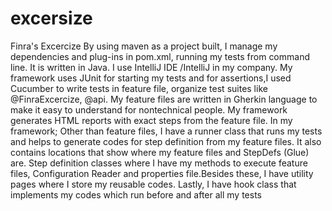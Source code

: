 # excersize
Finra's Excercize
By using maven as a project built, I manage my dependencies and plug-ins in pom.xml, running my tests from command line. It is written in Java. I use IntelliJ IDE /IntelliJ in my company.  My framework uses JUnit for starting my tests and for assertions,I used Cucumber to write tests in feature file, organize test suites like @FinraExcercize, @api. My feature files are written in Gherkin language to make it easy to understand for nontechnical people. My framework generates HTML reports with exact steps from the feature file.  In my framework; Other than feature files, I have a runner class that runs my tests and helps to generate codes for step definition from my feature files. It also contains locations that show where my feature files and StepDefs (Glue) are. Step definition classes where I have my methods to execute feature files, Configuration Reader and properties file.Besides these, I have utility pages where I store my reusable codes. Lastly, I have hook class that implements my codes which run before and after all my tests
